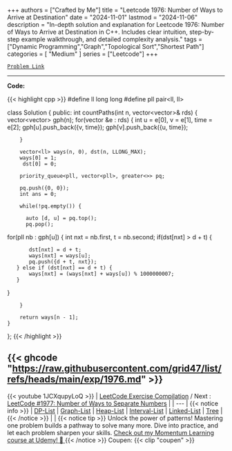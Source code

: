 
+++
authors = ["Crafted by Me"]
title = "Leetcode 1976: Number of Ways to Arrive at Destination"
date = "2024-11-01"
lastmod = "2024-11-06"
description = "In-depth solution and explanation for Leetcode 1976: Number of Ways to Arrive at Destination in C++. Includes clear intuition, step-by-step example walkthrough, and detailed complexity analysis."
tags = ["Dynamic Programming","Graph","Topological Sort","Shortest Path"]
categories = [
    "Medium"
]
series = ["Leetcode"]
+++



[`Problem Link`](https://leetcode.com/problems/number-of-ways-to-arrive-at-destination/description/)

---

**Code:**

{{< highlight cpp >}}
#define ll long long
#define pll pair<ll, ll>

class Solution {
public:
    int countPaths(int n, vector<vector<int>>& rds) {
        vector<vector<pll>> gph(n);
        for(vector<int> &e : rds) {
            int u = e[0], v = e[1], time = e[2];
            gph[u].push_back({v, time});
            gph[v].push_back({u, time});
            
        }
        
        vector<ll> ways(n, 0), dst(n, LLONG_MAX);
        ways[0] = 1;
         dst[0] = 0;
        
        priority_queue<pll, vector<pll>, greater<>> pq;
        
        pq.push({0, 0});
        int ans = 0;
        
        while(!pq.empty()) {
            
          auto [d, u] = pq.top();
          pq.pop();
            
   for(pll nb : gph[u]) {
              int nxt = nb.first, t = nb.second;
       if(dst[nxt] > d + t) {
           
           dst[nxt] = d + t;
           ways[nxt] = ways[u];
           pq.push({d + t, nxt});
       } else if (dst[nxt] == d + t) {
           ways[nxt] = (ways[nxt] + ways[u]) % 1000000007;
       }
       
   }
            
        }
        
        return ways[n - 1];
    }
};
{{< /highlight >}}

{{< ghcode "https://raw.githubusercontent.com/grid47/list/refs/heads/main/exp/1976.md" >}}
---
{{< youtube 1JCXqupyLoQ >}}
| [LeetCode Exercise Compilation](https://grid47.xyz/leetcode/) / Next : [LeetCode #1977: Number of Ways to Separate Numbers](https://grid47.xyz/posts/leetcode_1977) |
| --- |
{{< notice info >}}
| [DP-List](https://grid47.xyz/lists/dp/) | [Graph-List](https://grid47.xyz/lists/graph/) | [Heap-List](https://grid47.xyz/lists/heap/) | [Interval-List](https://grid47.xyz/lists/interval/) | [Linked-List](https://grid47.xyz/lists/ll/) | [Tree](https://grid47.xyz/lists/tree/) |
{{< /notice >}}
| |
{{< notice tip >}}
Unlock the power of patterns! Mastering one problem builds a pathway to solve many more. Dive into practice, and let each problem sharpen your skills. [Check out my Momentum Learning course at Udemy! 🚀 ](https://www.udemy.com/course/algorithms-and-data-structures-in-cpp/)
{{< /notice >}}
Coupen: {{< clip "coupen" >}}
